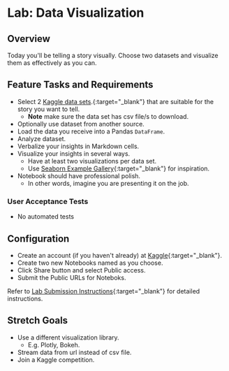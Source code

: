 # Lab: Data Visualization

## Overview

Today you'll be telling a story visually. Choose two datasets and visualize them as effectively as you can.

## Feature Tasks and Requirements

- Select 2 [Kaggle data sets](https://www.kaggle.com/datasets).{:target="_blank"} that are suitable for the story you want to tell.
  - **Note** make sure the data set has csv file/s to download.
- Optionally use dataset from another source.
- Load the data you receive into a Pandas `DataFrame`.
- Analyze dataset.
- Verbalize your insights in Markdown cells.
- Visualize your insights in several ways.
  - Have at least two visualizations per data set.
  - Use [Seaborn Example Gallery](https://seaborn.pydata.org/examples/index.html){:target="_blank"} for inspiration.
- Notebook should have professional polish.
  - In other words, imagine you are presenting it on the job.

### User Acceptance Tests

- No automated tests

## Configuration

- Create an account (if you haven't already) at [Kaggle](https://www.kaggle.com/){:target="_blank"}.
- Create two new Notebooks named as you choose.
- Click Share button and select Public access.
- Submit the Public URLs for Noteboks.

Refer to [Lab Submission Instructions](../../../reference/submission-instructions/labs/){:target="_blank"} for detailed instructions.

## Stretch Goals

- Use a different visualization library.
  - E.g. Plotly, Bokeh.
- Stream data from url instead of csv file.
- Join a Kaggle competition.
